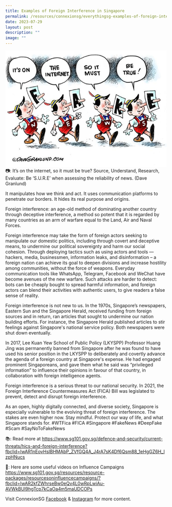```yaml
---
title: Examples of Foreign Interference in Singapore
permalink: /resources/connexionsg/everythingsg-examples-of-foreign-interference-in-singapore/
date: 2023-07-29
layout: post
description: ""
image: ""
---
```

![](/images/connexionsg/2023/scam_fake%20news.jpg)
📷: It’s on the internet, so it must be true? Source, Understand, Research, Evaluate: Be ‘S.U.R.E’ when assessing the reliability of news. (Dave Granlund)

It manipulates how we think and act. It uses communication platforms to penetrate our borders. It hides its real purpose and origins.

Foreign interference: an age-old method of dominating another country through deceptive interference, a method so potent that it is regarded by many countries as an arm of warfare equal to the Land, Air and Naval Forces. 

Foreign interference may take the form of foreign actors seeking to manipulate our domestic politics, including through covert and deceptive means, to undermine our political sovereignty and harm our social cohesion. Through deploying tactics such as using actors and tools — hackers, media, businessmen, information leaks, and disinformation – a foreign nation can achieve its goal to deepen divisions and increase hostility among communities, without the force of weapons. Everyday communication tools like WhatsApp, Telegram, Facebook and WeChat have become avenues of the new warfare. Such attacks are harder to detect: bots can be cheaply bought to spread harmful information, and foreign actors can blend their activities with authentic users, to give readers a false sense of reality.

Foreign interference is not new to us. In the 1970s, Singapore’s newspapers, Eastern Sun and the Singapore Herald, received funding from foreign sources and in return, ran articles that sought to undermine our nation building efforts. For instance, the Singapore Herald published articles to stir feelings against Singapore's national service policy. Both newspapers were shut down eventually.

In 2017, Lee Kuan Yew School of Public Policy (LKYSPP) Professor Huang Jing was permanently banned from Singapore after he was found to have used his senior position in the LKYSPP to deliberately and covertly advance the agenda of a foreign country at Singapore's expense. He had engaged prominent Singaporeans, and gave them what he said was “privileged information” to influence their opinions in favour of that country, in collaboration with foreign intelligence agents.  

Foreign interference is a serious threat to our national security. In 2021, the Foreign Interference Countermeasures Act (FICA) Bill was legislated to prevent, detect and disrupt foreign interference.

As an open, highly digitally connected, and diverse society, Singapore is especially vulnerable to the evolving threat of foreign interference. The stakes are even higher now. Stay mindful. Protect our way of life, and what Singapore stands for.
#WTFica #FICA #Singapore #FakeNews #DeepFake #Scam #SayNoToFakeNews

📚: Read more at https://www.sg101.gov.sg/defence-and-security/current-threats/hics-and-foreign-interference?fbclid=IwAR1nEovHsIBHMAbP_ZVfGQ4A_J4rA7sK4Df6Qsm88_1eHgGZ6H_IzpHNucs

🎥: Here are some useful videos on Influence Campaigns https://www.sg101.gov.sg/resources/resource-packages/resourcesoninfluencecampaigns/?fbclid=IwAR2kfZWhrseBw0eQv4L0wRpLwiAu-AVWkBUl9hgTcp7kCaOa4m5maUDCOPs

Visit ConnexionSG <a target="_blank" href="https://www.facebook.com/ConnexionSG">Facebook</a> &amp; <a target="_blank" href="https://www.instagram.com/connexionsg/">Instagram</a> for more content.